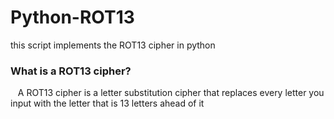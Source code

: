 # Python-ROT13
this script implements the ROT13 cipher in python

### What is a ROT13 cipher?
 &nbsp;&nbsp;&nbsp;A ROT13 cipher is a letter substitution cipher that replaces
 every letter you input with the letter that is 13 letters ahead of it
